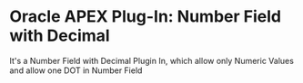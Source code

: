 # Oracle APEX Plug-In: Number Field with Decimal

It's a Number Field with Decimal Plugin In, which allow only Numeric Values and allow one DOT in Number Field
